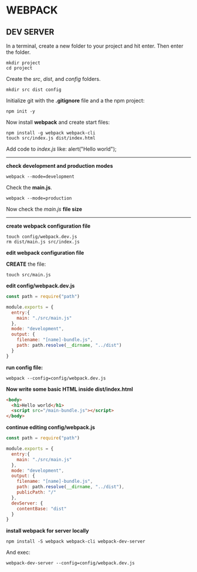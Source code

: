# WEBPACK

## DEV SERVER

In a terminal, create a new folder to your project and hit enter. Then enter the folder. <br/>

```terminal
mkdir project
cd project
```

Create the _src_, _dist_, and _config_ folders. <br/>

```terminal
mkdir src dist config
```

Initialize git with the __.gitignore__ file and a the npm project: <br/>

```terminal
npm init -y
```

Now install __webpack__ and create start files:<br/>

```terminal
npm install -g webpack webpack-cli
touch src/index.js dist/index.html
```

Add code to _index.js_ like: alert("Hello world"); <br/>

---

__check development and production modes__ <br/>

```terminal
webpack --mode=development
```

Check the __main.js__. <br/>

```terminal
webpack --mode=production
```

Now check the _main.js_ __file size__ <br/>

---

__create webpack configuration file__ <br/>

```terminal
touch config/webpack.dev.js
rm dist/main.js src/index.js
```

__edit webpack configuration file__ <br/>

__CREATE__ the file: <br/>

```terminal
touch src/main.js
```

__edit config/webpack.dev.js__ <br/>

```javascript
const path = require("path")

module.exports = {
  entry:{
    main: "./src/main.js"
  },
  mode: "development",
  output: {
    filename: "[name]-bundle.js",
    path: path.resolve(__dirname, "../dist")
  }
}
```

__run config file:__ <br/>

```terminal
webpack --config=config/webpack.dev.js
```

__Now write some basic HTML inside dist/index.html__ <br/>

```html
<body>
  <h1>Hello world</h1>
  <script src="/main-bundle.js"></script>
</body>
```

__continue editing config/webpack.js__ <br/>

```javascript
const path = require("path")

module.exports = {
  entry:{
    main: "./src/main.js"
  },
  mode: "development",
  output: {
    filename: "[name]-bundle.js",
    path: path.resolve(__dirname, "../dist"),
    publicPath: "/"
  },
  devServer: {
    contentBase: "dist"
  }
}
```

__install webpack for server locally__ <br/>

```terminal
npm install -S webpack webpack-cli webpack-dev-server
```

And exec: <br/>

```terminal
webpack-dev-server --config=config/webpack.dev.js
```















